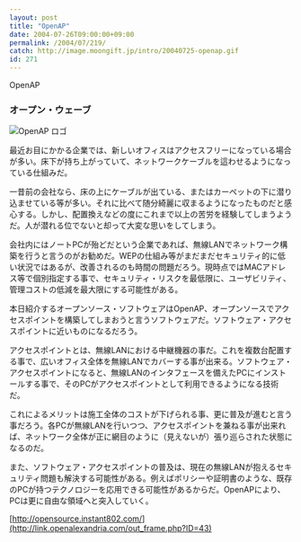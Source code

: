 ```yaml
---
layout: post
title: "OpenAP"
date: 2004-07-26T09:00:00+09:00
permalink: /2004/07/219/
catch: http://image.moongift.jp/intro/20040725-openap.gif
id: 271
---
```

OpenAP  
<!--more-->

### オープン・ウェーブ
  

![OpenAP ロゴ](http://image.moongift.jp/intro/20040725-openap.gif "OpenAP ロゴ")

  

最近お目にかかる企業では、新しいオフィスはアクセスフリーになっている場合が多い。床下が持ち上がっていて、ネットワークケーブルを這わせるようになっている仕組みだ。

  

一昔前の会社なら、床の上にケーブルが出ている、またはカーペットの下に潜り込ませている等が多い。それに比べて随分綺麗に収まるようになったものだと感心する。しかし、配置換えなどの度にこれまで以上の苦労を経験してしまうようだ。人が潜れる位でないと却って大変な思いをしてしまう。

  

会社内にはノートPCが殆どだという企業であれば、無線LANでネットワーク構築を行うと言うのがお勧めだ。WEPの仕組み等がまだまだセキュリティ的に低い状況ではあるが、改善されるのも時間の問題だろう。現時点ではMACアドレス等で個別指定する事で、セキュリティ・リスクを最低限に、ユーザビリティ、管理コストの低減を最大限にする可能性がある。

  

本日紹介するオープンソース・ソフトウェアはOpenAP、オープンソースでアクセスポイントを構築してしまおうと言うソフトウェアだ。ソフトウェア・アクセスポイントに近いものになるだろう。

  

アクセスポイントとは、無線LANにおける中継機器の事だ。これを複数台配置する事で、広いオフィス全体を無線LANでカバーする事が出来る。ソフトウェア・アクセスポイントになると、無線LANのインタフェースを備えたPCにインストールする事で、そのPCがアクセスポイントとして利用できるようになる技術だ。

  

これによるメリットは施工全体のコストが下げられる事、更に普及が進むと言う事だろう。各PCが無線LANを行いつつ、アクセスポイントを兼ねる事が出来れば、ネットワーク全体が正に網目のように（見えないが）張り巡らされた状態になるのだ。

  

また、ソフトウェア・アクセスポイントの普及は、現在の無線LANが抱えるセキュリティ問題も解決する可能性がある。例えばポリシーや証明書のような、既存のPCが持つテクノロジーを応用できる可能性があるからだ。OpenAPにより、PCは更に自由な領域へと突入していく。

  

[http://opensource.instant802.com/](http://link.openalexandria.com/out_frame.php?ID=43)

